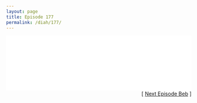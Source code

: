 ```yaml
---
layout: page
title: Episode 177
permalink: /diah/177/
---
```


<iframe allowfullscreen="true" frameborder="0" style="width:100%;" marginheight="0" marginwidth="0" mozallowfullscreen="true" scrolling="NO" src="//gdriveplayer.us/embed2.php?link=on%252BTGnhbP5v2HGYjeI3ywA8l3SuT4f492GWFjDF4ziwVVhBK6YrhFQNCZJgMZuasQDl0MkS6dh3FYkiz%252B3%252BNvW0txy3z6QSiiw8hvUks2vbazyxBcggUibYGWQfHKS23LJ7lSk8amenVJFTg1xgFLhPQCvvr4MAINWZq9yT0GG7q1E66cwICl0MHLnOSAKX552c3x9MFBFcpNDF6U%252B9QD%252B&amp;no_adult=yes" webkitallowfullscreen="true"></iframe>

<div align="right">[ <a href="/diah/178/">Next Episode Beb</a> ]</div>

